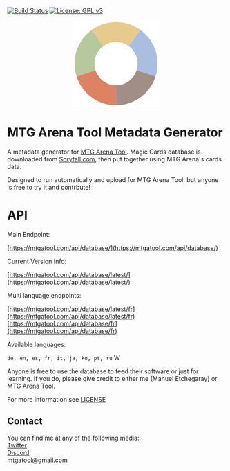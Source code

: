 [![Build Status](https://travis-ci.org/Manuel-777/MTG-Arena-Tool-Metadata.svg?branch=master)](https://travis-ci.org/Manuel-777/MTG-Arena-Tool-Metadata)
[![License: GPL v3](https://img.shields.io/badge/License-GPLv3-blue.svg)](https://www.gnu.org/licenses/gpl-3.0)

<p align="center">
  <img width="200" height="200" src="https://github.com/Manuel-777/MTG-Arena-Tool-Metadata/raw/master/icon.png"><br>
  <b><h1>MTG Arena Tool Metadata Generator</h1></b>
</p>

A metadata generator for [MTG Arena Tool](https://github.com/Manuel-777/MTG-Arena-Tool).
Magic Cards database is downloaded from [Scryfall.com](http://scryfall.com), then put together using MTG Arena's cards data.

Designed to run automatically and upload for MTG Arena Tool, but anyone is free to try it and contrbute!

# API

Main Endpoint:

[https://mtgatool.com/api/database/](https://mtgatool.com/api/database/)

Current Version Info:

[https://mtgatool.com/api/database/latest/](https://mtgatool.com/api/database/latest/)

Multi language endpoints:

[https://mtgatool.com/api/database/latest/fr](https://mtgatool.com/api/database/latest/fr)  
[https://mtgatool.com/api/database/fr](https://mtgatool.com/api/database/fr)

Available languages:

`de, en, es, fr, it, ja, ko, pt, ru`
W

Anyone is free to use the database to feed their software or just for learning. If you do, please give credit to either me (Manuel Etchegaray) or MTG Arena Tool.

For more information see [LICENSE](./LICENSE.md)

## Contact
You can find me at any of the following media:  
[Twitter](https://twitter.com/MEtchegaray7)  
[Discord](https://discord.gg/K9bPkJy)  
[mtgatool@gmail.com](mailto:mtgatool@gmail.com)  
